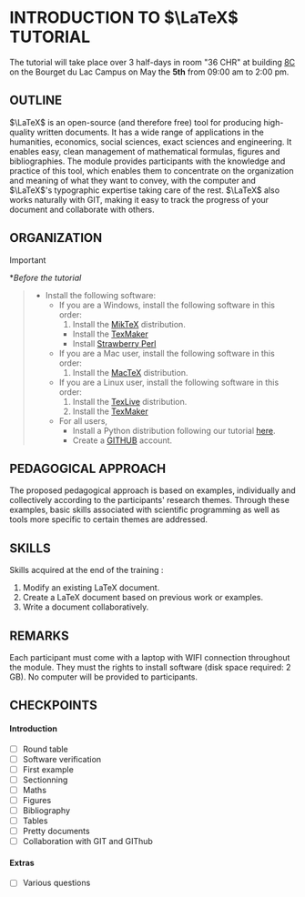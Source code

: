 # INTRODUCTION TO $\LaTeX$ TUTORIAL

The tutorial will take place over 3 half-days in room  "36 CHR" at building [8C](https://maps.app.goo.gl/7Wygrch4jbpJtZ2W6) on the Bourget du Lac Campus on May the **5th** from 09:00 am to 2:00 pm.


## OUTLINE

$\LaTeX$ is an open-source (and therefore free) tool for producing high-quality written documents. It has a wide range of applications in the humanities, economics, social sciences, exact sciences and engineering. It enables easy, clean management of mathematical formulas, figures and bibliographies. The module provides participants with the knowledge and practice of this tool, which enables them to concentrate on the organization and meaning of what they want to convey, with the computer and $\LaTeX$'s typographic expertise taking care of the rest. $\LaTeX$ also works naturally with GIT, making it easy to track the progress of your document and collaborate with others.


## ORGANIZATION

> [!IMPORTANT]
**Before the tutorial* 
>    - Install the following software:
>       - If you are a Windows, install the following software in this order:
>           1. Install the [MikTeX](https://miktex.org/download) distribution.
>           - Install the [TexMaker](https://www.xm1math.net/texmaker/)
>           - Install [Strawberry Perl](https://strawberryperl.com/)
>       - If you are a Mac user, install the following software in this order:
>           1. Install the [MacTeX](https://www.tug.org/mactex/) distribution.
>       - If you are a Linux user, install the following software in this order:
>           1. Install the [TexLive](https://www.tug.org/texlive/) distribution.
>           2. Install the [TexMaker](https://www.xm1math.net/texmaker/) 
>       - For all users, 
>           - Install a Python distribution following our tutorial [here](https://symmehub.github.io/positron/setup/setup.html#).
>           - Create a [GITHUB](https://github.com/) account.  


## PEDAGOGICAL APPROACH

The proposed pedagogical approach is based on examples, individually and collectively according to the participants' research themes. Through these examples, basic skills associated with scientific programming as well as tools more specific to certain themes are addressed.

## SKILLS

Skills acquired at the end of the training :

1. Modify an existing LaTeX document.
2. Create a LaTeX document based on previous work or examples.
3. Write a document collaboratively.

## REMARKS

Each participant must come with a laptop with WIFI connection throughout the module. They must the rights to install software (disk space required: 2 GB). No computer will be provided to participants.

## CHECKPOINTS


#### Introduction

- [ ] Round table
- [ ] Software verification
- [ ] First example
- [ ] Sectionning
- [ ] Maths
- [ ] Figures
- [ ] Bibliography
- [ ] Tables
- [ ] Pretty documents
- [ ] Collaboration with GIT and GIThub

#### Extras

- [ ] Various questions 



